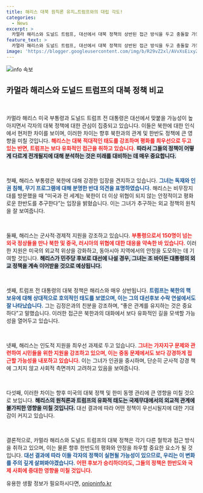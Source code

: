 ```yaml
---
title: 해리스 대북 원칙론 유지…트럼프와의 대립 각도!
categories:
  - News
excerpt: >
  카멀라 해리스와 도널드 트럼프, 대선에서 대북 정책의 상반된 접근 방식을 두고 충돌할 가능성이 커졌습니다. 한반도 안보의 미래가 이들의 맞대결에 달려 있습니다!
feature_text: >
  카멀라 해리스와 도널드 트럼프, 대선에서 대북 정책의 상반된 접근 방식을 두고 충돌할 가능성이 커졌습니다. 한반도 안보의 미래가 이들의 맞대결에 달려 있습니다!
image: 'https://blogger.googleusercontent.com/img/b/R29vZ2xl/AVvXsEixyZcFfHzMRdzZMjFBmAUKJYCLCGyLL1o632UiGVXcaFdKo_bkvkuCioo0uUKlGfBVcT3P84aROyZIXSBEx3Aw5nCQ3pTgDom1WDC4m8eifvWiAmWEEVb4x6G_l8C0QH225ldMjyaFvpxGEBGNO37VmDTDMHGhJPq73UglMfDca1-0aw/s1600/blogspot.png'
---
```


<p><img src="https://blogger.googleusercontent.com/img/b/R29vZ2xl/AVvXsEixyZcFfHzMRdzZMjFBmAUKJYCLCGyLL1o632UiGVXcaFdKo_bkvkuCioo0uUKlGfBVcT3P84aROyZIXSBEx3Aw5nCQ3pTgDom1WDC4m8eifvWiAmWEEVb4x6G_l8C0QH225ldMjyaFvpxGEBGNO37VmDTDMHGhJPq73UglMfDca1-0aw/s1600/blogspot.png" alt="info 속보" /></p>

<h2 data-ke-size="size26">카멀라 해리스와 도널드 트럼프의 대북 정책 비교</h2>

<p data-ke-size="size16">&nbsp;</p>

<p>카멀라 해리스 미국 부통령과 도널드 트럼프 전 대통령은 대선에서 맞붙을 가능성이 높아지면서 각자의 대북 정책에 대한 관심이 집중되고 있습니다. 이들은 북한에 대한 인식에서 현저한 차이를 보이며, 이러한 차이는 향후 북한과의 관계 및 한반도 정책에 큰 영향을 미칠 것입니다. <b><span style="color: #ee2323;">해리스는 대북 적대적인 태도를 강조하며 평화를 최우선으로 두고 있는 반면, 트럼프는 보다 유화적인 접근을 취하고 있습니다.</span></b> <b><span style="background-color: #21538527;">따라서 그들의 정책이 어떻게 다르게 전개될지에 대해 분석하는 것은 미래를 대비하는 데 매우 중요합니다.</span></b></p>

<p data-ke-size="size16">&nbsp;</p>

<p>첫째, 해리스 부통령은 북한에 대해 강경한 입장을 견지하고 있습니다. <b><span style="color: #1a5490;">그녀는 독재와 인권 침해, 무기 프로그램에 대해 분명한 반대 의견을 표명하였습니다.</span></b> 해리스는 비무장지대를 방문했을 때 “미국과 전 세계는 북한이 더 이상 위협이 되지 않는 안정적이고 평화로운 한반도를 추구한다”는 입장을 밝혔습니다. 이는 그녀가 추구하는 외교 정책의 원칙을 잘 보여줍니다.</p>

<p data-ke-size="size16">&nbsp;</p>

<p>둘째, 해리스는 군사적·경제적 지원을 강조하고 있습니다. <b><span style="color: #ee2323;">부통령으로서 150명이 넘는 외국 정상들을 만나 북한 및 중국, 러시아의 위협에 대한 대응을 약속한 바 있습니다.</span></b> 이러한 지원은 미국의 외교적 위상을 강화하고, 동아시아 지역에서의 안정을 도모하는 데 기여할 것입니다. <b><span style="background-color: #21538527;">해리스가 민주당 후보로 대선에 나설 경우, 그녀는 조 바이든 대통령의 외교 정책을 계속 이어받을 것으로 예상됩니다.</span></b></p>

<p data-ke-size="size16">&nbsp;</p>

<p>셋째, 트럼프 전 대통령의 대북 정책은 해리스와 매우 상반됩니다. <b><span style="color: #1a5490;">트럼프는 북한의 핵 보유에 대해 상대적으로 호의적인 태도를 보였으며, 이는 그의 대선후보 수락 연설에서도 잘 나타났습니다.</span></b> 그는 김정은과의 친분을 강조하며, “좋은 관계를 유지하는 것은 중요하다”고 말했습니다. 이러한 접근은 북한과의 대화에서 보다 유화적인 길을 모색할 가능성을 열어두고 있습니다. </p>

<p data-ke-size="size16">&nbsp;</p>

<p>넷째, 해리스는 인도적 지원을 최우선 과제로 두고 있습니다. <b><span style="color: #ee2323;">그녀는 가자지구 문제와 관련하여 시민들을 위한 지원을 강조하고 있으며, 이는 중동 문제에서도 보다 강경하게 접근할 가능성을 내포하고 있습니다.</span></b> 이는 그녀가 인권을 중시하며, 단순히 군사적 강경 책에 그치지 않고 사회적 측면까지 고려하고 있음을 보여줍니다.</p>

<p data-ke-size="size16">&nbsp;</p>

<p>다섯째, 이러한 차이는 향후 미국의 대북 정책 및 한미 동맹 관리에 큰 영향을 미칠 것으로 보입니다. <b><span style="background-color: #21538527;">해리스의 원칙론과 트럼프의 유화적 태도는 국제무대에서의 외교적 관계에 불가피한 영향을 미칠 것입니다.</span></b> 대선 결과에 따라 어떤 정책이 우선시될지에 대한 기대감이 커지고 있습니다.</p>

<p data-ke-size="size16">&nbsp;</p>

<p>결론적으로, 카멀라 해리스와 도널드 트럼프의 대북 정책은 각기 다른 철학과 접근 방식을 취하고 있으며, 이는 물론 향후 한반도의 평화와 안정을 좌우할 중요한 요소가 될 것입니다. <b><span style="color: #1a5490;">대선 결과에 따라 이들 각자의 정책이 실현될 가능성이 있으므로, 우리는 이 변화를 주의 깊게 살펴봐야겠습니다.</span></b> <b><span style="color: #ee2323;">어떤 후보가 승리하더라도, 그들의 정책은 한반도와 국제 사회에 중대한 영향을 미칠 것입니다.</span></b></p>
유용한 생활 정보가 필요하시다면, <a href="https://onioninfo.kr" rel="dofollow">onioninfo.kr</a>


